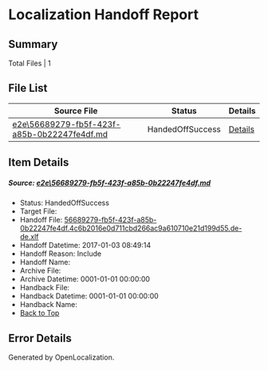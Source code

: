 # <a name='report-top'></a> Localization Handoff Report

## Summary
 Total Files | 1

## File List
 Source File | Status | Details 
 ----------- | ------ | ------- 
 [e2e\56689279-fb5f-423f-a85b-0b22247fe4df.md](https://github.com/OpenLocalizationTestOrg/ol-test1/blob/c2ae70ff7ca8301501f1207d244d0dbd321eb8bb/e2e/56689279-fb5f-423f-a85b-0b22247fe4df.md) | HandedOffSuccess | [Details](#e714867ea9f56c13f1f2073634c29a460252d7622)

## Item Details
##### <a name='e714867ea9f56c13f1f2073634c29a460252d7622'></a> Source: [e2e\56689279-fb5f-423f-a85b-0b22247fe4df.md](https://github.com/OpenLocalizationTestOrg/ol-test1/blob/c2ae70ff7ca8301501f1207d244d0dbd321eb8bb/e2e/56689279-fb5f-423f-a85b-0b22247fe4df.md)
* Status: HandedOffSuccess
* Target File: 
* Handoff File: [56689279-fb5f-423f-a85b-0b22247fe4df.4c6b2016e0d711cbd266ac9a610710e21d199d55.de-de.xlf](https://github.com/OpenLocalizationTestOrg/ol-test1-handoff/blob/b53fe8d850192eb8c3520fe88c5b0f32522a2e9e/ol-handoff/OpenLocalizationTestOrg/ol-test1-dede/ci/mt/56689279-fb5f-423f-a85b-0b22247fe4df.4c6b2016e0d711cbd266ac9a610710e21d199d55.de-de.xlf)
* Handoff Datetime: 2017-01-03 08:49:14
* Handoff Reason: Include
* Handoff Name: 
* Archive File: 
* Archive Datetime: 0001-01-01 00:00:00
* Handback File: 
* Handback Datetime: 0001-01-01 00:00:00
* Handback Name: 
* [Back to Top](#report-top)


## Error Details

Generated by OpenLocalization.
